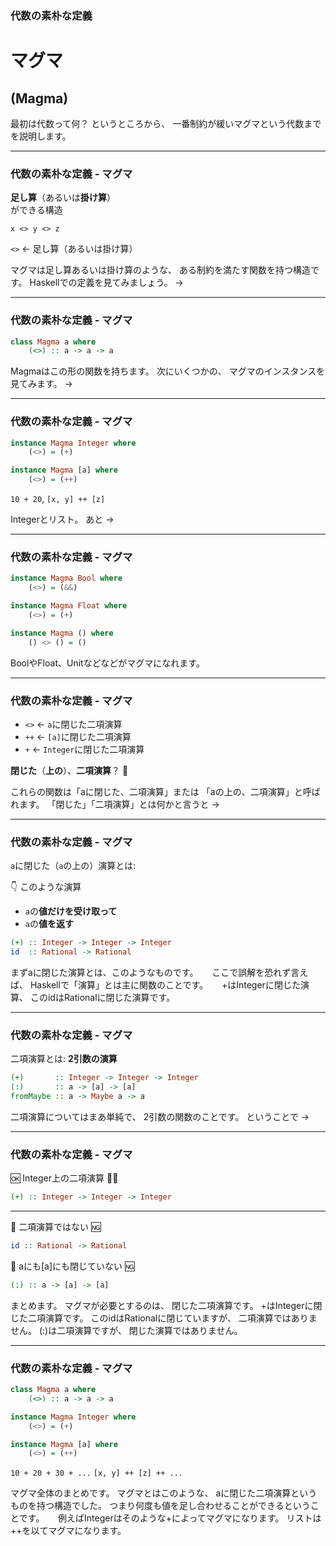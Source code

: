 ### 代数の素朴な定義
# マグマ
## (Magma)

<aside class="notes">
最初は代数って何？ というところから、
一番制約が緩いマグマという代数までを説明します。
</aside>

- - - - -

### 代数の素朴な定義 - マグマ

**足し算**（あるいは**掛け算**）  
ができる構造

```
x <> y <> z
```

`<>` ← 足し算（あるいは掛け算）

<aside class="notes">
マグマは足し算あるいは掛け算のような、
ある制約を満たす関数を持つ構造です。
Haskellでの定義を見てみましょう。
->
</aside>

- - - - -

### 代数の素朴な定義 - マグマ

```haskell
class Magma a where
    (<>) :: a -> a -> a
```

<aside class="notes">
Magmaはこの形の関数を持ちます。
次にいくつかの、
マグマのインスタンスを見てみます。
->
</aside>

- - - - -

### 代数の素朴な定義 - マグマ

```haskell
instance Magma Integer where
    (<>) = (+)

instance Magma [a] where
    (<>) = (++)
```

`10 + 20`, `[x, y] ++ [z]`

<aside class="notes">
Integerとリスト。
あと ->
</aside>

- - - - -

### 代数の素朴な定義 - マグマ

```haskell
instance Magma Bool where
    (<>) = (&&)

instance Magma Float where
    (<>) = (+)

instance Magma () where
    () <> () = ()
```

<aside class="notes">
BoolやFloat、Unitなどなどがマグマになれます。
</aside>

- - - - -

### 代数の素朴な定義 - マグマ

- `<>` <- <code class='no-border'>a</code>に閉じた二項演算
- `++` <- <code class='no-border'>[a]</code>に閉じた二項演算
- `+` <- <code class='no-border'>Integer</code>に閉じた二項演算

**閉じた**（**上の**）、**二項演算**？ 🤔

<aside class="notes">
これらの関数は「aに閉じた、二項演算」または
「aの上の、二項演算」と呼ばれます。  
「閉じた」「二項演算」とは何かと言うと ->
</aside>

- - - - -

### 代数の素朴な定義 - マグマ

<code class='no-border'>a</code>に閉じた（<code class='no-border'>a</code>の上の）演算とは:

:point_down: このような演算

- `a`の**値だけを受け取って**
- `a`の**値を返す**

```hs
(+) :: Integer -> Integer -> Integer
id  :: Rational -> Rational
```

<aside class="notes">
まずaに閉じた演算とは、このようなものです。  
　  
ここで誤解を恐れず言えば、
Haskellで「演算」とは主に関数のことです。  
　  
+はIntegerに閉じた演算、
このidはRationalに閉じた演算です。
</aside>

- - - - -

### 代数の素朴な定義 - マグマ

二項演算とは: **2引数の演算**

```hs
(+)       :: Integer -> Integer -> Integer
(:)       :: a -> [a] -> [a]
fromMaybe :: a -> Maybe a -> a
```

<aside class="notes">
二項演算についてはまあ単純で、
2引数の関数のことです。
ということで ->
</aside>

- - - - -

### 代数の素朴な定義 - マグマ

:ok:
Integer上の二項演算
:ok_woman:

```hs
(+) :: Integer -> Integer -> Integer
```

- - -

:no_good:
二項演算ではない
:ng:

```hs
id :: Rational -> Rational
```

:no_good:
aにも[a]にも閉じていない
:ng:

```hs
(:) :: a -> [a] -> [a]
```

<aside class="notes">
まとめます。
マグマが必要とするのは、
閉じた二項演算です。  
+はIntegerに閉じた二項演算です。  
このidはRationalに閉じていますが、
二項演算ではありません。
(:)は二項演算ですが、
閉じた演算ではありません。
</aside>

- - - - -

### 代数の素朴な定義 - マグマ

```haskell
class Magma a where
    (<>) :: a -> a -> a

instance Magma Integer where
    (<>) = (+)

instance Magma [a] where
    (<>) = (++)
```

`10 + 20 + 30 + ...`
`[x, y] ++ [z] ++ ...`

<aside class="notes">
マグマ全体のまとめです。
マグマとはこのような、
aに閉じた二項演算というものを持つ構造でした。  
つまり何度も値を足し合わせることができるということです。  
　  
例えばIntegerはそのような+によってマグマになります。
リストは++を以てマグマになります。
</aside>
